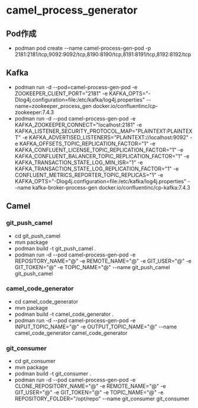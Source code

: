 # camel_process_generator
## Pod作成
* podman pod create --name camel-process-gen-pod -p 2181:2181/tcp,9092:9092/tcp,8190:8190/tcp,8191:8191/tcp,8192:8192/tcp
## Kafka
* podman run -d --pod=camel-process-gen-pod -e ZOOKEEPER_CLIENT_PORT="2181" -e KAFKA_OPTS="-Dlog4j.configuration=file:/etc/kafka/log4j.properties" --name=zookeeper_process_gen docker.io/confluentinc/cp-zookeeper:7.4.3
* podman run -d --pod camel-process-gen-pod -e KAFKA_ZOOKEEPER_CONNECT="localhost:2181" -e KAFKA_LISTENER_SECURITY_PROTOCOL_MAP="PLAINTEXT:PLAINTEXT" -e KAFKA_ADVERTISED_LISTENERS="PLAINTEXT://localhost:9092" -e KAFKA_OFFSETS_TOPIC_REPLICATION_FACTOR="1" -e KAFKA_CONFLUENT_LICENSE_TOPIC_REPLICATION_FACTOR="1" -e KAFKA_CONFLUENT_BALANCER_TOPIC_REPLICATION_FACTOR="1" -e KAFKA_TRANSACTION_STATE_LOG_MIN_ISR="1" -e KAFKA_TRANSACTION_STATE_LOG_REPLICATION_FACTOR="1" -e CONFLUENT_METRICS_REPORTER_TOPIC_REPLICAS="1" -e KAFKA_OPTS="-Dlog4j.configuration=file:/etc/kafka/log4j.properties" --name kafka-broker-process-gen docker.io/confluentinc/cp-kafka:7.4.3
## Camel
### git_push_camel
* cd git_push_camel
* mvn package
* podman build -t git_push_camel .
* podman run -d --pod camel-process-gen-pod -e REPOSITORY_NAME="@" -e REMOTE_NAME="@" -e GIT_USER="@" -e GIT_TOKEN="@" -e TOPIC_NAME="@" --name git_push_camel git_push_camel
### camel_code_generator
* cd camel_code_generator
* mvn package
* podman build -t camel_code_generator .
* podman run -d --pod camel-process-gen-pod -e INPUT_TOPIC_NAME="@" -e OUTPUT_TOPIC_NAME="@" --name camel_code_generator camel_code_generator
### git_consumer
* cd git_consumer
* mvn package
* podman build -t git_consumer .
* podman run -d --pod camel-process-gen-pod -e CLONE_REPOSITORY_NAME="@" -e REMOTE_NAME="@" -e GIT_USER="@" -e GIT_TOKEN="@" -e TOPIC_NAME="@" -e REPOSITORY_FOLDER="/opt/repo" --name git_consumer git_consumer
